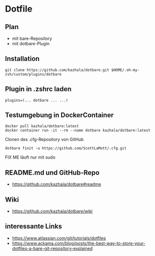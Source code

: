 # Dotfile

## Plan
- mit bare-Repository
- mit dotbare-Plugin

## Installation
```
git clone https://github.com/kazhala/dotbare.git $HOME/.oh-my-zsh/custom/plugins/dotbare
```

## Plugin in .zshrc laden
```
plugins=(... dotbare ... ...)
```

## Testumgebung in DockerContainer
```
docker pull kazhala/dotbare:latest
docker container run -it --rm --name dotbare kazhala/dotbare:latest
```

Clonen des .cfg-Repository von GitHub
```
dotbare finit -u https://github.com/ScottLaMott/.cfg.git
```

FIX ME läuft nur mit sudo

## README.md und GitHub-Repo
- https://github.com/kazhala/dotbare#readme

## Wiki

- https://github.com/kazhala/dotbare/wiki


## interessante Links

- https://www.atlassian.com/git/tutorials/dotfiles
- https://www.ackama.com/blog/posts/the-best-way-to-store-your-dotfiles-a-bare-git-repository-explained
